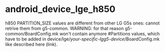 # android_device_lge_h850
h850 PARTITION_SIZE values are different from other LG G5s ones: cannot retrive them from g5-common.
WARNING: for that reason g5-common/BoardConfig.mk won't contain anymore #Partitions values, which have to be added in device/lge/*your-specific-lgg5-device*/BoardConfig.mk like described here (link).
